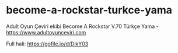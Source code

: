 # become-a-rockstar-turkce-yama
Adult Oyun Çeviri ekibi Become A Rockstar V.70 Türkçe Yama - https://www.adultoyunceviri.com

Full hali: https://gofile.io/d/DikY03
